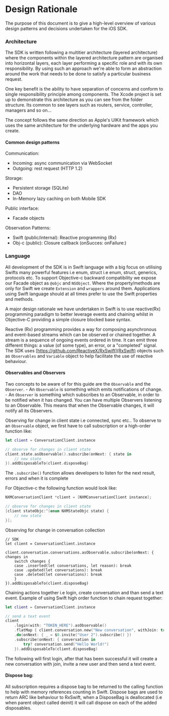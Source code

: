 # Design Rationale

The purpose of this document is to give a high-level overview of various design patterns and decisions undertaken for the iOS SDK.

### Architecture  
The SDK is written following a multitier architecture (layered architecture) where the components within the layered architecture pattern are organised into horizontal layers, each layer performing a specific role and with its own responsibility. By using such an approach we're able to form an abstraction around the work that needs to be done to satisfy a particular business request.

One key benefit is the ability to have separation of concerns and conform to single responsibility principle among components. The Xcode project is set up to demonstrate this architecture as you can see from the folder structure. Its common to see layers such as routers, service, controller, managers and so on...

The concept follows the same direction as Apple's UIKit framework which uses the same architecture for the underlying hardware and the apps you create.

#### Common design patterns

Communication:  
- Incoming: async communication via WebSocket  
- Outgoing: rest request (HTTP 1.2)

Storage:  
- Persistent storage (SQLite)  
- DAO  
- In-Memory lazy caching on both Mobile SDK  

Public interface:  
- Facade objects

Observation Patterns:
- Swift (public/internal): Reactive programming (Rx)  
- Obj-c (public): Closure callback (onSucces: onFailure:)  

### Language
All development of the SDK is in Swift language with a big focus on utilising Swifts many powerful features i.e enum, struct i.e enum, struct, generics, protocols etc. To support Objective-c backward compatibility we expose our Facade object as `@objc` and `NSObject`. Where the property/methods are only for Swift we create `Extension` and `wrappers` around them. Applications using Swift language should at all times prefer to use the Swift properties and methods.

A major design rationale we have undertaken in Swift is to use reactive(Rx) programming paradigm to better leverage events and chaining whilst in Objective-C providing a simple closure blocked base syntax.

Reactive (Rx) programming provides a way for composing asynchronous and event-based streams which can be observed or chained together. A stream is a sequence of ongoing events ordered in time. It can emit three different things: a value (of some type), an error, or a "completed" signal. The SDK uses [https://github.com/ReactiveX/RxSwift](RxSwift) objects such as `Observables` and `Variable` object to help facilitate the use of reactive behaviour.

#### Observables and Observers
Two concepts to be aware of for this guide are the `Observable` and the `Observer`.
    - An `Observable` is something which emits notifications of change.
    - An `Observer` is something which subscribes to an Observable, in order to be notified when it has changed.
You can have multiple Observers listening to an Observable. This means that when the Observable changes, it will notify all its Observers.

Observing for change in client state i.e connected, sync etc.. To observe to an `Observable` object, we first have to call subscription or a high-order function like:

```swift
let client = ConversationClient.instance

// observe for changes in client state
client.state.asObservable().subscribe(onNext: { state in
    // new state
}).addDisposableTo(client.disposeBag)
```

The `.subscribe()` function allows developers to listen for the next result, errors and when it is complete

For Objective-c the following function would look like:

```swift
NXMConversationClient *client = [NXMConversationClient instance];

// observe for changes in client state    
[client stateObjc:^(enum NXMStateObjc state) {
    // new state
}]; 
```

Observing for change in conversation collection

```
// SDK
let client = ConversationClient.instance

client.conversation.conversations.asObservable.subscribe(onNext: { changes in
    switch changes {
    case .inserted(let conversations, let reason): break
    case .updated(let conversations): break
    case .deleted(let conversations): break
    }
}).addDisposableTo(client.disposeBag)
```

Chaining actions together i.e login, create conversation and than send a text event. Example of using Swift high order function to chain request together:  

```swift
let client = ConversationClient.instance

// send a text event
client
    .login(with: "TOKEN_HERE").asObservable()
    .flatMap { client.conversation.new("New conversation", withJoin: true).asObservable() }
    .do(onNext: { _ = $0.invite("User 2").subscribe() })
    .subscribe(onNext: { conversation in
        try? conversation.send("Hello World!")
    }).addDisposableTo(client.disposeBag)
```

The following will first login, after that has been successful it will create a new conversation with join, invite a new user and then send a text event.

#### Dispose bag: 
All subscription requires a dispose bag to be returned to the calling function to help with memory references counting in Swift. Dispose bags are used to return ARC like behaviour to RxSwift, when a DisposeBag is deallocated (i.e when parent object called deinit) it will call dispose on each of the added disposables.
 